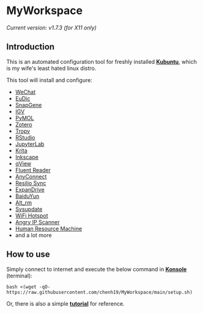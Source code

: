 # MyWorkspace
*Current version: v1.7.3 (for X11 only)*  

## Introduction
This is an automated configuration tool for freshly installed [**Kubuntu**](https://kubuntu.org/), which is my wife's least hated linux distro.  
  
This tool will install and configure:
- [WeChat](https://www.wechat.com/)
- [EuDic](https://www.eudic.net/)
- [SnapGene](https://www.snapgene.com/)
- [IGV](https://software.broadinstitute.org/software/igv/)
- [PyMOL](https://pymol.org/)
- [Zotero](https://www.zotero.org/)
- [Tropy](https://tropy.org/)
- [RStudio](https://www.rstudio.com/)
- [JupyterLab](https://jupyter.org/)
- [Krita](https://krita.org/)
- [Inkscape](https://inkscape.org/)
- [qView](https://interversehq.com/qview/)
- [Fluent Reader](https://hyliu.me/fluent-reader/)
- [AnyConnect](https://www.cisco.com/site/us/en/products/security/secure-client/index.html)
- [Resilio Sync](https://www.resilio.com/)
- [ExpanDrive](https://www.expandrive.com/)
- [BaiduYun](https://yun.baidu.com/)
- [Alt_rm](https://github.com/chenh19/alt_rm)
- [Sysupdate](https://github.com/chenh19/sysupdate)
- [WiFi Hotspot](https://github.com/lakinduakash/linux-wifi-hotspot)
- [Angry IP Scanner](https://angryip.org/)
- [Human Resource Machine](https://tomorrowcorporation.com/humanresourcemachine)
- and a lot more

## How to use
Simply connect to internet and execute the below command in [**Konsole**](https://konsole.kde.org/) (terminal): 
```
bash <(wget -qO- https://raw.githubusercontent.com/chenh19/MyWorkspace/main/setup.sh)
```
Or, there is also a simple [**tutorial**](https://chenh19.github.io/MyWorkspace/) for reference.
